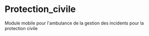 # Protection_civile
Module mobile pour l'ambulance de la gestion des incidents pour la protection civile

